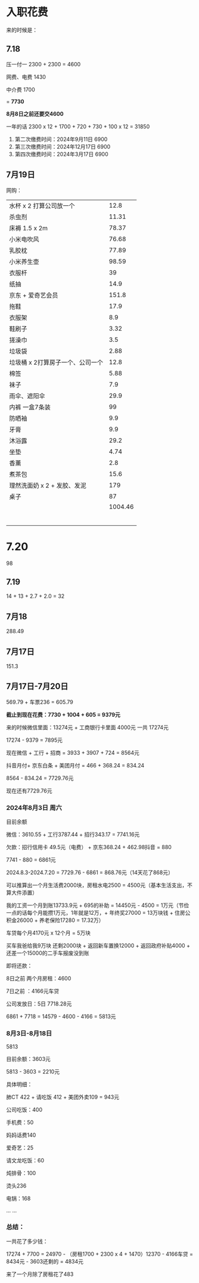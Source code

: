 # 入职花费

来的时候是：

## 7.18 

压一付一 2300 + 2300 = 4600

网费、电费 1430

中介费 1700

 = **7730**

**8月8日之前还要交4600**

一年的话 2300  x 12 + 1700 + 720 + 730 + 100 x 12 = 31850

1. 第二次缴费时间：2024年9月11日 6900
2. 第三次缴费时间：2024年12月17日 6900
3. 第四次缴费时间：2024年3月17日 6900



## 7月19日

网购：

|                                  |         |
| -------------------------------- | ------- |
| 水杯 x 2 打算公司放一个          | 12.8    |
| 杀虫剂                           | 11.31   |
| 床褥 1.5 x 2m                    | 78.37   |
| 小米电吹风                       | 76.68   |
| 乳胶枕                           | 77.89   |
| 小米养生壶                       | 98.59   |
| 衣服杆                           | 39      |
| 纸抽                             | 14.9    |
| 京东 + 爱奇艺会员                | 151.8   |
| 拖鞋                             | 17.9    |
| 衣服架                           | 8.9     |
| 鞋刷子                           | 3.32    |
| 搓澡巾                           | 3.5     |
| 垃圾袋                           | 2.88    |
| 垃圾桶 x 2打算房子一个、公司一个 | 12.8    |
| 棉签                             | 5.88    |
| 袜子                             | 7.9     |
| 雨伞、遮阳伞                     | 29.9    |
| 内裤 一盒7条装                   | 99      |
| 防晒袖                           | 9.9     |
| 牙膏                             | 9.9     |
| 沐浴露                           | 29.2    |
| 坐垫                             | 4.74    |
| 香薰                             | 2.8     |
| 煮茶包                           | 15.6    |
| 理然洗面奶 x 2 + 发胶、发泥      | 179     |
| 桌子                             | 87      |
|                                  | 1004.46 |
|                                  |         |
|                                  |         |
|                                  |         |
|                                  |         |
|                                  |         |
|                                  |         |

# 7.20

98

## 7.19

14 + 13 + 2.7 + 2.0 = 32

## 7月18

288.49

## 7月17日

151.3



## 7月17日-7月20日

569.79 + 车票236 = 605.79



**截止到现在花费：7730 + 1004 + 605 = 9379元**

来的时候微信里面：13274元 + 工商银行卡里面 4000元 一共 17274元



17274 - 9379 = 7895元 



现在微信 + 工行 + 招商 = 3933 + 3907 + 724 = 8564元



抖音月付+ 京东白条 + 美团月付 = 466 + 368.24  = 834.24



8564 - 834.24 = 7729.76元



现在还有7729.76元



### 2024年8月3日 周六

目前余额

微信：3610.55 + 工行3787.44 + 招行343.17 = 7741.16元

欠款：招行信用卡 49.5元（电费） + 京东368.24 + 462.98抖音  =  880



7741 - 880 = 6861元 



2024.8.3-2024.7.20 = 7729.76 - 6861 = 868.76元（14天花了868元）



可以推算出一个月生活费2000块，房租水电2500 = 4500元（基本生活支出，不算大件添置）

我的工资一个月到账13733.9元 + 695的补助 = 14450元 - 4500 = 1万元（节俭一点的话每个月能攒1万元，1年就是12万，+ 年终奖27000 = 13万块钱 + 住房公积金26000 + 养老保险17280 = 17.32万）

车贷每个月4170元 x 12个月 = 5万块

买车我爸给我9万块 还剩2000块 + 返回新车置换12000 + 返回政府补贴4000 + 还差一个15000的二手车报废没到账

即将还款：

8日之前 两个月房租：4600 

7日之前 ：4166元车贷

公司发放日：5日 7718.28元



6861 + 7718 = 14579 - 4600 - 4166 = 5813元



### 8月3日-8月18日

5813 

目前余额：3603元

5813 - 3603 = 2210元

具体明细：

肺CT 422 + 请吃饭 412 + 美团外卖109 = 943元

公司吃饭：400

手机费：50

妈妈话费140

爱奇艺：25

请文龙吃饭：60

炖排骨：100

烫头236

电锅：168 

... ... 



### 总结：

一共花了多少钱：

17274 + 7700 = 24970 - （房租1700 + 2300 x 4 + 1470）12370 - 4166车贷 = 8434元 - 3603还剩的 = 4834元

来了一个月除了房租花了483



















































